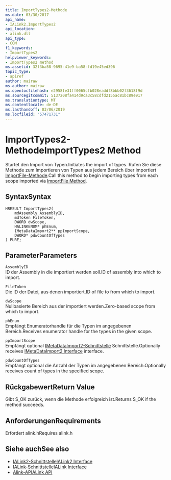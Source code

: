 ```yaml
---
title: ImportTypes2-Methode
ms.date: 03/30/2017
api_name:
- IALink2.ImportTypes2
api_location:
- alink.dll
api_type:
- COM
f1_keywords:
- ImportTypes2
helpviewer_keywords:
- ImportTypes2 method
ms.assetid: 32f3ba58-9695-41e9-ba58-fd19e45ed396
topic_type:
- apiref
author: mairaw
ms.author: mairaw
ms.openlocfilehash: e2958fe31ff0065cfb028eaddf8bbb02f3618f9d
ms.sourcegitcommit: 5137208fa414d9ca3c58cdfd2155ac81bc89e917
ms.translationtype: MT
ms.contentlocale: de-DE
ms.lasthandoff: 03/06/2019
ms.locfileid: "57471731"
---
```

# <a name="importtypes2-method"></a><span data-ttu-id="ad102-102">ImportTypes2-Methode</span><span class="sxs-lookup"><span data-stu-id="ad102-102">ImportTypes2 Method</span></span>
<span data-ttu-id="ad102-103">Startet den Import von Typen.</span><span class="sxs-lookup"><span data-stu-id="ad102-103">Initiates the import of types.</span></span> <span data-ttu-id="ad102-104">Rufen Sie diese Methode zum Importieren von Typen aus jedem Bereich über importiert [ImportFile-Methode](../../../../docs/framework/unmanaged-api/alink/importfile-method.md).</span><span class="sxs-lookup"><span data-stu-id="ad102-104">Call this method to begin importing types from each scope imported via [ImportFile Method](../../../../docs/framework/unmanaged-api/alink/importfile-method.md).</span></span>  
  
## <a name="syntax"></a><span data-ttu-id="ad102-105">Syntax</span><span class="sxs-lookup"><span data-stu-id="ad102-105">Syntax</span></span>  
  
```  
HRESULT ImportTypes2(  
    mdAssembly AssemblyID,  
    mdToken FileToken,  
    DWORD dwScope,  
    HALINKENUM* phEnum,  
    IMetaDataImport2** ppImportScope,  
    DWORD* pdwCountOfTypes  
) PURE;  
```  
  
## <a name="parameters"></a><span data-ttu-id="ad102-106">Parameter</span><span class="sxs-lookup"><span data-stu-id="ad102-106">Parameters</span></span>  
 `AssemblyID`  
 <span data-ttu-id="ad102-107">ID der Assembly in die importiert werden soll.</span><span class="sxs-lookup"><span data-stu-id="ad102-107">ID of assembly into which to import.</span></span>  
  
 `FileToken`  
 <span data-ttu-id="ad102-108">Die ID der Datei, aus denen importiert.</span><span class="sxs-lookup"><span data-stu-id="ad102-108">ID of file to from which to import.</span></span>  
  
 `dwScope`  
 <span data-ttu-id="ad102-109">Nullbasierte Bereich aus der importiert werden.</span><span class="sxs-lookup"><span data-stu-id="ad102-109">Zero-based scope from which to import.</span></span>  
  
 `phEnum`  
 <span data-ttu-id="ad102-110">Empfängt Enumeratorhandle für die Typen im angegebenen Bereich.</span><span class="sxs-lookup"><span data-stu-id="ad102-110">Receives enumerator handle for the types in the given scope.</span></span>  
  
 `ppImportScope`  
 <span data-ttu-id="ad102-111">Empfängt optional [IMetaDataImport2-Schnittstelle](../../../../docs/framework/unmanaged-api/metadata/imetadataimport2-interface.md) Schnittstelle.</span><span class="sxs-lookup"><span data-stu-id="ad102-111">Optionally receives [IMetaDataImport2 Interface](../../../../docs/framework/unmanaged-api/metadata/imetadataimport2-interface.md) interface.</span></span>  
  
 `pdwCountOfTypes`  
 <span data-ttu-id="ad102-112">Empfängt optional die Anzahl der Typen im angegebenen Bereich.</span><span class="sxs-lookup"><span data-stu-id="ad102-112">Optionally receives count of types in the specified scope.</span></span>  
  
## <a name="return-value"></a><span data-ttu-id="ad102-113">Rückgabewert</span><span class="sxs-lookup"><span data-stu-id="ad102-113">Return Value</span></span>  
 <span data-ttu-id="ad102-114">Gibt S_OK zurück, wenn die Methode erfolgreich ist.</span><span class="sxs-lookup"><span data-stu-id="ad102-114">Returns S_OK if the method succeeds.</span></span>  
  
## <a name="requirements"></a><span data-ttu-id="ad102-115">Anforderungen</span><span class="sxs-lookup"><span data-stu-id="ad102-115">Requirements</span></span>  
 <span data-ttu-id="ad102-116">Erfordert alink.h</span><span class="sxs-lookup"><span data-stu-id="ad102-116">Requires alink.h</span></span>  
  
## <a name="see-also"></a><span data-ttu-id="ad102-117">Siehe auch</span><span class="sxs-lookup"><span data-stu-id="ad102-117">See also</span></span>
- [<span data-ttu-id="ad102-118">IALink2-Schnittstelle</span><span class="sxs-lookup"><span data-stu-id="ad102-118">IALink2 Interface</span></span>](../../../../docs/framework/unmanaged-api/alink/ialink2-interface.md)
- [<span data-ttu-id="ad102-119">IALink-Schnittstelle</span><span class="sxs-lookup"><span data-stu-id="ad102-119">IALink Interface</span></span>](../../../../docs/framework/unmanaged-api/alink/ialink-interface.md)
- [<span data-ttu-id="ad102-120">Alink-API</span><span class="sxs-lookup"><span data-stu-id="ad102-120">ALink API</span></span>](../../../../docs/framework/unmanaged-api/alink/index.md)
